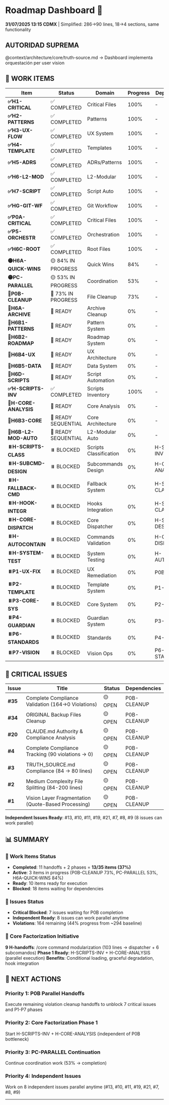 # Roadmap Dashboard 🎯

**31/07/2025 13:15 CDMX** | Simplified: 286→90 lines, 18→4 sections, same functionality

## AUTORIDAD SUPREMA
@context/architecture/core/truth-source.md → Dashboard implementa orquestación per user vision

## 🚀 WORK ITEMS

| Item | Status | Domain | Progress | Dependencies |
|------|--------|--------|----------|--------------|
| **✅H1-CRITICAL** | ✅ COMPLETED | Critical Files | 100% | - |
| **✅H2-PATTERNS** | ✅ COMPLETED | Patterns | 100% | - |
| **✅H3-UX-FLOW** | ✅ COMPLETED | UX System | 100% | - |
| **✅H4-TEMPLATE** | ✅ COMPLETED | Templates | 100% | - |
| **✅H5-ADRS** | ✅ COMPLETED | ADRs/Patterns | 100% | - |
| **✅H6-L2-MOD** | ✅ COMPLETED | L2-Modular | 100% | - |
| **✅H7-SCRIPT** | ✅ COMPLETED | Script Auto | 100% | - |
| **✅HG-GIT-WF** | ✅ COMPLETED | Git Workflow | 100% | - |
| **✅P0A-CRITICAL** | ✅ COMPLETED | Critical Files | 100% | - |
| **✅P5-ORCHESTR** | ✅ COMPLETED | Orchestration | 100% | - |
| **✅H6C-ROOT** | ✅ COMPLETED | Root Files | 100% | - |
| **🟡H6A-QUICK-WINS** | 🟡 84% IN PROGRESS | Quick Wins | 84% | - |
| **🟡PC-PARALLEL** | 🟡 53% IN PROGRESS | Coordination | 53% | - |
| **🔄P0B-CLEANUP** | 🔄 73% IN PROGRESS | File Cleanup | 73% | - |
| **🔄H6A-ARCHIVE** | 🔄 READY | Archive Cleanup | 0% | - |
| **🔄H6B1-PATTERNS** | 🔄 READY | Pattern System | 0% | - |
| **🔄H6B2-ROADMAP** | 🔄 READY | Roadmap System | 0% | - |
| **🔄H6B4-UX** | 🔄 READY | UX Architecture | 0% | - |
| **🔄H6B5-DATA** | 🔄 READY | Data System | 0% | - |
| **🔄H6D-SCRIPTS** | 🔄 READY | Script Automation | 0% | - |
| **✅H-SCRIPTS-INV** | ✅ COMPLETED | Scripts Inventory | 100% | - |
| **🔄H-CORE-ANALYSIS** | 🔄 READY | Core Analysis | 0% | - |
| **🔄H6B3-CORE** | 🔄 READY SEQUENTIAL | Core Architecture | 0% | - |
| **🔄H6B-L2-MOD-AUTO** | 🔄 READY SEQUENTIAL | L2-Modular Auto | 0% | - |
| **⏸️H-SCRIPTS-CLASS** | ⏸️ BLOCKED | Scripts Classification | 0% | H-SCRIPTS-INV |
| **⏸️H-SUBCMD-DESIGN** | ⏸️ BLOCKED | Subcommands Design | 0% | H-CORE-ANALYSIS |
| **⏸️H-FALLBACK-CMD** | ⏸️ BLOCKED | Fallback System | 0% | H-SCRIPTS-CLASS |
| **⏸️H-HOOK-INTEGR** | ⏸️ BLOCKED | Hooks Integration | 0% | H-SCRIPTS-CLASS |
| **⏸️H-CORE-DISPATCH** | ⏸️ BLOCKED | Core Dispatcher | 0% | H-SUBCMD-DESIGN |
| **⏸️H-AUTOCONTAIN** | ⏸️ BLOCKED | Commands Validation | 0% | H-CORE-DISPATCH |
| **⏸️H-SYSTEM-TEST** | ⏸️ BLOCKED | System Testing | 0% | H-AUTOCONTAIN |
| **⏸️P1-UX-FIX** | ⏸️ BLOCKED | UX Remediation | 0% | P0B-CLEANUP |
| **⏸️P2-TEMPLATE** | ⏸️ BLOCKED | Template System | 0% | P1-UX-FIX |
| **⏸️P3-CORE-SYS** | ⏸️ BLOCKED | Core System | 0% | P2-TEMPLATE |
| **⏸️P4-GUARDIAN** | ⏸️ BLOCKED | Guardian System | 0% | P3-CORE-SYS |
| **⏸️P6-STANDARDS** | ⏸️ BLOCKED | Standards | 0% | P4-GUARDIAN |
| **⏸️P7-VISION** | ⏸️ BLOCKED | Vision Ops | 0% | P6-STANDARDS |

## 🎫 CRITICAL ISSUES

| Issue | Title | Status | Dependencies |
|-------|-------|--------|--------------|
| **#35** | Complete Compliance Validation (164→0 Violations) | 🟡 OPEN | P0B-CLEANUP |
| **#34** | ORIGINAL Backup Files Cleanup | 🟡 OPEN | P0B-CLEANUP |
| **#20** | CLAUDE.md Authority & Compliance Analysis | 🟡 OPEN | P0B-CLEANUP |
| **#4** | Complete Compliance Tracking (90 violations → 0) | 🟡 OPEN | P0B-CLEANUP |
| **#3** | TRUTH_SOURCE.md Compliance (84 → 80 lines) | 🟡 OPEN | P0B-CLEANUP |
| **#2** | Medium Complexity File Splitting (84-200 lines) | 🟡 OPEN | P0B-CLEANUP |
| **#1** | Vision Layer Fragmentation (Quote-Based Processing) | 🟡 OPEN | P0B-CLEANUP |

**Independent Issues Ready**: #13, #10, #11, #19, #21, #7, #8, #9 (8 issues can work parallel)

## 📊 SUMMARY

### 🚀 Work Items Status
- **Completed**: 11 handoffs + 2 phases = **13/35 items (37%)**
- **Active**: 3 items in progress (P0B-CLEANUP 73%, PC-PARALLEL 53%, H6A-QUICK-WINS 84%)
- **Ready**: 10 items ready for execution
- **Blocked**: 18 items waiting for dependencies

### 🎫 Issues Status  
- **Critical Blocked**: 7 issues waiting for P0B completion
- **Independent Ready**: 8 issues can work parallel anytime
- **Violations**: 164 remaining (44% progress from ~294 baseline)

### 🔧 Core Factorization Initiative
**9 H-handoffs**: /core command modularization (103 lines → dispatcher + 6 subcomandos)
**Phase 1 Ready**: H-SCRIPTS-INV + H-CORE-ANALYSIS (parallel execution)
**Benefits**: Conditional loading, graceful degradation, hook integration

## 🎯 NEXT ACTIONS

### Priority 1: P0B Parallel Handoffs
Execute remaining violation cleanup handoffs to unblock 7 critical issues and P1-P7 phases

### Priority 2: Core Factorization Phase 1  
Start H-SCRIPTS-INV + H-CORE-ANALYSIS (independent of P0B bottleneck)

### Priority 3: PC-PARALLEL Continuation
Continue coordination work (53% → completion)

### Priority 4: Independent Issues
Work on 8 independent issues parallel anytime (#13, #10, #11, #19, #21, #7, #8, #9)

---

